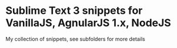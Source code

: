 # Sublime Text 3 snippets for VanillaJS, AgnularJS 1.x, NodeJS

My collection of snippets, see subfolders for more details